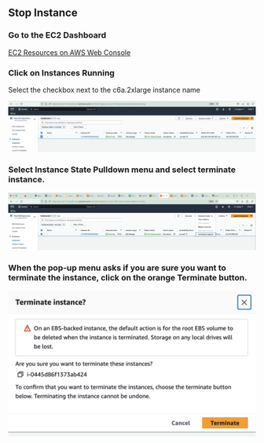 ## Stop Instance 


### Go to the EC2 Dashboard 

<a href="https://us-east-1.console.aws.amazon.com/ec2/home?region=us-east-1#Home:">EC2 Resources on AWS Web Console</a>


### Click on Instances Running

Select the checkbox next to the c6a.2xlarge instance name

![Select Instance on EC2 Dashboard](../web-vm/ec2_select_instance_checkbox.png)

### Select Instance State Pulldown menu and select terminate instance.

![Terminate Instance on EC2 Dashboard](../web-vm/ec2_instance_state_pulldown_select_terminate_instance.png)

### When the pop-up menu asks if you are sure you want to terminate the instance, click on the orange Terminate button.

![Confirm Terminate Instance on EC2 Dashboard](../web-vm/ec2-dashboard-confirm-terminate-instance.png)



